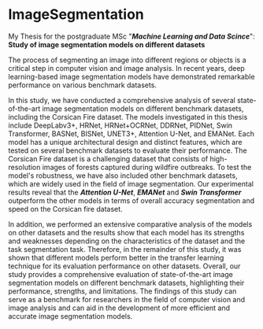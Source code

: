 # ImageSegmentation
My Thesis for the postgraduate MSc "***Machine Learning and Data Scince***": **Study of image segmentation models on different datasets**

The process of segmenting an image into different regions or objects is a critical step in computer vision and image analysis. In recent years, deep learning-based image segmentation models have demonstrated remarkable performance on various benchmark datasets. 

In this study, we have conducted a comprehensive analysis of several state-of-the-art image segmentation models on different benchmark datasets, including the Corsican Fire dataset. The models investigated in this thesis include DeepLabv3+, HRNet, HRNet+OCRNet, DDRNet, PIDNet, Swin Transformer, BASNet, BISNet, UNET3+, Attention U-Net, and EMANet. Each model has a unique architectural design and distinct features, which are tested on several benchmark datasets to evaluate their performance. The Corsican Fire dataset is a challenging dataset that consists of high-resolution images of forests captured during wildfire outbreaks. To test the model's robustness, we have also included other benchmark datasets, which are widely used in the field of image segmentation.
Our experimental results reveal that the ***Attention U-Net***, ***EMANet*** and ***Swin Transformer*** outperform the other models in terms of overall accuracy segmentation and speed on the Corsican fire dataset.

In addition, we performed an extensive comparative analysis of the models on other datasets and the results show that each model has its strengths and weaknesses depending on the characteristics of the dataset and the task segmentation task. Therefore, in the remainder of this study, it was shown that different models perform better in the transfer learning technique for its evaluation performance on other datasets. Overall, our study provides a comprehensive evaluation of state-of-the-art image segmentation models on different benchmark datasets, highlighting their performance, strengths, and limitations. The findings of this study can serve as a benchmark for researchers in the field of computer vision and image analysis and can aid in the development of more efficient and accurate image segmentation models.

